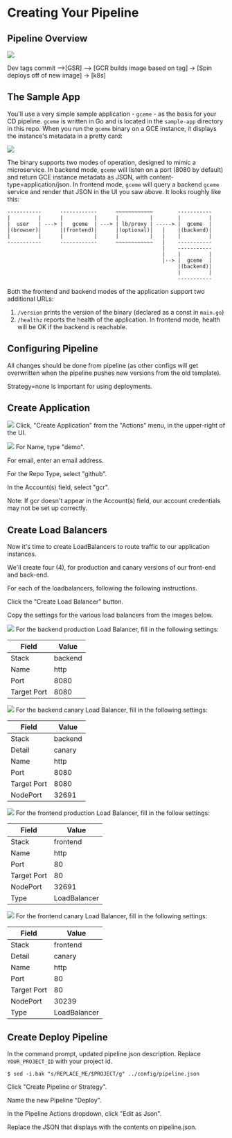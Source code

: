 # Creating Your Pipeline

## Pipeline Overview

![](../docs/img/pipeline-overview.png)
 
Dev  tags commit -->[GSR] --> [GCR builds image based on tag] -> [Spin deploys off of new image] -> [k8s]

## The Sample App
You'll use a very simple sample application - `gceme` - as the basis for your CD pipeline. `gceme` is written in Go and is located in the `sample-app` directory in this repo. When you run the `gceme` binary on a GCE instance, it displays the instance's metadata in a pretty card:

![](../docs/img/info_card.png)

The binary supports two modes of operation, designed to mimic a microservice. In backend mode, `gceme` will listen on a port (8080 by default) and return GCE instance metadata as JSON, with content-type=application/json. In frontend mode, `gceme` will query a backend `gceme` service and render that JSON in the UI you saw above. It looks roughly like this:

```
-----------      ------------      ~~~~~~~~~~~~        -----------
|         |      |          |      |          |        |         |
|  user   | ---> |   gceme  | ---> | lb/proxy | -----> |  gceme  |
|(browser)|      |(frontend)|      |(optional)|   |    |(backend)|
|         |      |          |      |          |   |    |         |
-----------      ------------      ~~~~~~~~~~~~   |    -----------
                                                  |    -----------
                                                  |    |         |
                                                  |--> |  gceme  |
                                                       |(backend)|
                                                       |         |
                                                       -----------
```
Both the frontend and backend modes of the application support two additional URLs:

1. `/version` prints the version of the binary (declared as a const in `main.go`)
1. `/healthz` reports the health of the application. In frontend mode, health will be OK if the backend is reachable.

## Configuring Pipeline
All changes should be done from pipeline (as other configs will get overwritten when the pipeline pushes new versions from the old template).

Strategy=none is important for using deployments.  

## Create Application

![](../docs/img/ui-create-application.png)
Click, "Create Application" from the "Actions" menu, in the upper-right of the UI.


![](../docs/img/ui-configure-application.png)
For Name, type "demo".

For email, enter an email address.

For the Repo Type, select "github".

In the Account(s) field, select "gcr".

Note: If gcr doesn't appear in the Account(s) field, our account credentials may not be set up correctly.  
 

## Create Load Balancers

Now it's time to create LoadBalancers to route traffic to our application instances.

We'll create four (4), for production and canary versions of our front-end and back-end.

For each of the loadbalancers, following the following instructions.

Click the "Create Load Balancer" button.

Copy the settings for the various load balancers from the images below.

![](../docs/img/lb-be.png)
For the backend production Load Balancer, fill in the following settings:

| Field | Value |
| --- | --- |
| Stack | backend |
| Name | http |
| Port | 8080 |
| Target Port | 8080 |

![](../docs/img/lb-be-c.png)
For the backend canary Load Balancer, fill in the following settings:

| Field | Value |
| --- | --- |
| Stack | backend |
| Detail | canary |
| Name | http |
| Port | 8080 |
| Target Port | 8080 |
| NodePort | 32691 |


![](../docs/img/lb-fe.png)
For the frontend production Load Balancer, fill in the follow settings:

| Field | Value |
| --- | --- |
| Stack | frontend |
| Name | http |
| Port | 80 |
| Target Port | 80 |
| NodePort | 32691 |
| Type | LoadBalancer |

![](../docs/img/lb-fe-c.png)
For the frontend canary Load Balancer, fill in the following settings:

| Field | Value |
| --- | --- |
| Stack | frontend |
| Detail | canary |
| Name | http |
| Port | 80 |
| Target Port | 80 |
| NodePort | 30239 |
| Type | LoadBalancer | 

## Create Deploy Pipeline

In the command prompt, updated pipeline json description.  Replace ```YOUR_PROJECT_ID``` with your project id.

```shell
$ sed -i.bak "s/REPLACE_ME/$PROJECT/g" ../config/pipeline.json
```

Click "Create Pipeline or Strategy".

Name the new Pipeline "Deploy".

In the Pipeline Actions dropdown, click "Edit as Json".

Replace the JSON that displays with the contents on pipeline.json.




